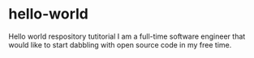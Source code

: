 # hello-world
Hello world respository tutitorial
I am a full-time software engineer that would like to start dabbling with open source
code in my free time.
